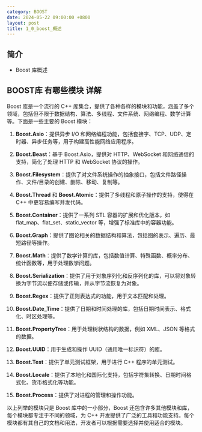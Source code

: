 ```yaml
---
category: BOOST
date: 2024-05-22 09:00:00 +0800
layout: post
title: 1_0_boost_概述
---
```

## 简介

+ Boost 库概述

## BOOST库 有哪些模块 详解

Boost 库是一个流行的 C++ 库集合，提供了各种各样的模块和功能，涵盖了多个领域，包括但不限于数据结构、算法、多线程、文件系统、网络编程、数学计算等。下面是一些主要的 Boost 模块：

1. **Boost.Asio**：提供异步 I/O 和网络编程功能，包括套接字、TCP、UDP、定时器、异步任务等，用于构建高性能网络应用程序。

2. **Boost.Beast**：基于 Boost.Asio，提供对 HTTP、WebSocket 和网络通信的支持，简化了处理 HTTP 和 WebSocket 协议的操作。

3. **Boost.Filesystem**：提供了对文件系统操作的抽象接口，包括文件路径操作、文件/目录的创建、删除、移动、复制等。

4. **Boost.Thread** 和 **Boost.Atomic**：提供了多线程和原子操作的支持，使得在 C++ 中更容易编写并发代码。

5. **Boost.Container**：提供了一系列 STL 容器的扩展和优化版本，如 flat_map、flat_set、static_vector 等，增强了标准库中的容器功能。

6. **Boost.Graph**：提供了图论相关的数据结构和算法，包括图的表示、遍历、最短路径等操作。

7. **Boost.Math**：提供了数学计算的库，包括数值计算、特殊函数、概率分布、统计函数等，用于处理数学问题。

8. **Boost.Serialization**：提供了用于对象序列化和反序列化的库，可以将对象转换为字节流以便存储或传输，并从字节流恢复为对象。

9. **Boost.Regex**：提供了正则表达式的功能，用于文本匹配和处理。

10. **Boost.Date_Time**：提供了日期和时间处理的库，包括日期时间表示、格式化、时区处理等。

11. **Boost.PropertyTree**：用于处理树状结构的数据，例如 XML、JSON 等格式的数据。

12. **Boost.UUID**：用于生成和操作 UUID（通用唯一标识符）的库。

13. **Boost.Test**：提供了单元测试框架，用于进行 C++ 程序的单元测试。

14. **Boost.Locale**：提供了本地化和国际化支持，包括字符集转换、日期时间格式化、货币格式化等功能。

15. **Boost.Process**：提供了对进程的管理和操作功能。

以上列举的模块只是 Boost 库中的一小部分，Boost 还包含许多其他模块和库，每个模块都专注于不同的领域，为 C++ 开发提供了广泛的工具和功能支持。每个模块都有其自己的文档和用法，开发者可以根据需要选择并使用适合的模块。